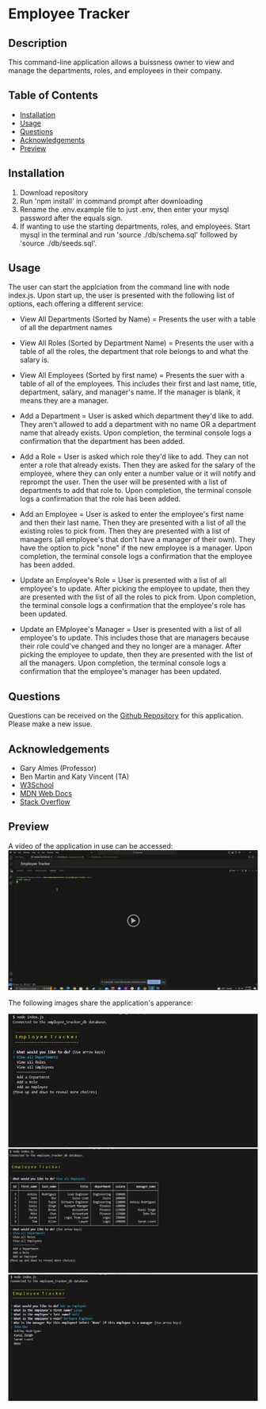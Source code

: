# Employee Tracker

## Description
This command-line application allows a buissness owner to view and manage the departments, roles, and employees in their company.

## Table of Contents
- [Installation](#installation)
- [Usage](#usage)
- [Questions](#questions)
- [Acknowledgements](#acknowledgements)
- [Preview](#preview)

  
## Installation
1) Download repository
2) Run 'npm install' in command prompt after downloading
3) Rename the .env.example file to just .env, then enter your mysql password after the equals sign.
4) If wanting to use the starting departments, roles, and employees. Start mysql in the terminal and run 'source ./db/schema.sql' followed by 'source ./db/seeds.sql'.


## Usage
The user can start the applciation from the command line with node index.js. Upon start up, the user is presented with the following list of options, each offering a different service:
- View All Departments (Sorted by Name) = Presents the user with a table of all the department names

- View All Roles (Sorted by Department Name) = Presents the user with a table of all the roles, the department that role belongs to and what the salary is.

- View All Employees (Sorted by first name) = Presents the suer with a table of all of the employees. This includes their first and last name, title, department, salary, and manager's name. If the manager is blank, it means they are a manager.

- Add a Department = User is asked which department they'd like to add. They aren't allowed to add a department with no name OR a department name that already exists. Upon completion, the terminal console logs a confirmation that the department has been added.

- Add a Role = User is asked which role they'd like to add. They can not enter a role that already exists. Then they are asked for the salary of the employee, where they can only enter a number value or it will notify and reprompt the user. Then the user will be presented with a list of departments to add that role to. Upon completion, the terminal console logs a confirmation that the role has been added.

- Add an Employee = User is asked to enter the employee's first name and then their last name. Then they are presented with a list of all the existing roles to pick from. Then they are presented with a list of managers (all employee's that don't have a manager of their own). They have the option to pick "none" if the new employee is a manager. Upon completion, the terminal console logs a confirmation that the employee has been added.

- Update an Employee's Role = User is presented with a list of all employee's to update. After picking the employee to update, then they are presented with the list of all the roles to pick from. Upon completion, the terminal console logs a confirmation that the employee's role has been updated.

- Update an EMployee's  Manager = User is presented with a list of all employee's to update. This includes those that are managers because their role could've changed and they no longer are a manager. After picking the employee to update, then they are presented with the list of all the managers. Upon completion, the terminal console logs a confirmation that the employee's manager has been updated.


## Questions
Questions can be received on the [Github Repository](https://github.com/Wald14/employee-tracker) for this application. Please make a new issue.


## Acknowledgements
- Gary Almes (Professor)
- Ben Martin and Katy Vincent (TA)
- [W3School](https://www.w3schools.com/)
- [MDN Web Docs](https://developer.mozilla.org/)
- [Stack Overflow](https://stackoverflow.com)

## Preview
A video of the application in use can be accessed: 
[![A video thumbnail shows the command-line employee tracker application with a play button overlaying the view.](./images/video_screenshot.JPG)](https://drive.google.com/file/d/1eqhEVT8hFSlpdJTcdLLEeSquc-cU8fG1/view)

The following images share the application's apperance:

![Image preview of the apps opening menu](./images/opening_screen.JPG)
![Image preview of the apps opening menu](./images/example_of_table.JPG)
![Image preview of the apps opening menu](./images/example_of_adding_employee.JPG)
